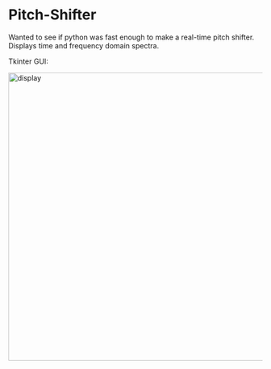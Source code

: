 # Pitch-Shifter
Wanted to see if python was fast enough to make a real-time pitch shifter. Displays time and frequency domain spectra.  

Tkinter GUI:

<img width="572" alt="display" src="https://user-images.githubusercontent.com/69221376/150439516-c23d49b5-ba3a-4739-8874-6e7a1a912137.png">
